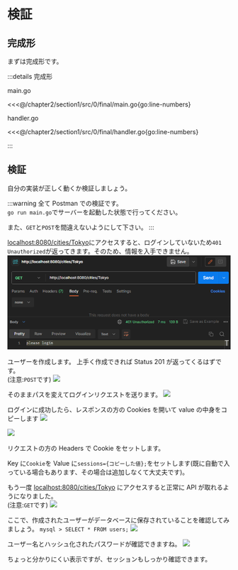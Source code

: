 # 検証

## 完成形

まずは完成形です。

:::details 完成形

main.go

<<<@/chapter2/section1/src/0/final/main.go{go:line-numbers}

handler.go

<<<@/chapter2/section1/src/0/final/handler.go{go:line-numbers}

:::

## 検証

自分の実装が正しく動くか検証しましょう。

:::warning
全て Postman での検証です。  
`go run main.go`でサーバーを起動した状態で行ってください。

また、`GET`と`POST`を間違えないようにして下さい。
:::

<a href="http://localhost:8080/cities/Tokyo">localhost:8080/cities/Tokyo</a>にアクセスすると、ログインしていないため`401 Unauthorized`が返ってきます。そのため、情報を入手できません。
![](postman1/../images/0/postman1.png)

ユーザーを作成します。
上手く作成できれば Status 201 が返ってくるはずです。  
(注意:`POST`です)
![](postman1/../images/0/postman2.png)

そのままパスを変えてログインリクエストを送ります。
![](postman1/../images/0/postman3.png)

ログインに成功したら、レスポンスの方の Cookies を開いて value の中身をコピーします
![](postman1/../images/0/postman4.png)

![](postman1/../images/0/postman5.png)

リクエストの方の Headers で Cookie をセットします。

Key に`Cookie`を
Value に`sessions={コピーした値};`をセットします(既に自動で入っている場合もあります、その場合は追加しなくて大丈夫です)。

もう一度 <a href="http://localhost:8080/cities/Tokyo">localhost:8080/cities/Tokyo</a> にアクセスすると正常に API が取れるようになりました。  
(注意:`GET`です)
![](postman1/../images/0/postman6.png)

ここで、作成されたユーザーがデータベースに保存されていることを確認してみましょう。
`mysql > SELECT * FROM users;`
![](postman1/../images/0/database1.png)

ユーザー名とハッシュ化されたパスワードが確認できますね。
![](postman1/../images/0/database2.png)

ちょっと分かりにくい表示ですが、セッションもしっかり確認できます。
